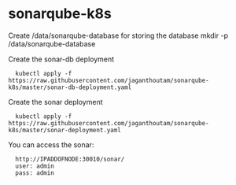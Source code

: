 # sonarqube-k8s

Create /data/sonarqube-database for storing the database
    mkdir -p /data/sonarqube-database
    
Create the sonar-db deployment
    
      kubectl apply -f https://raw.githubusercontent.com/jaganthoutam/sonarqube-k8s/master/sonar-db-deployment.yaml
      
 
Create the sonar deployment

      kubectl apply -f https://raw.githubusercontent.com/jaganthoutam/sonarqube-k8s/master/sonar-deployment.yaml
      
      
You can access the sonar:

      http://IPADDOFNODE:30010/sonar/
      user: admin
      pass: admin
      
